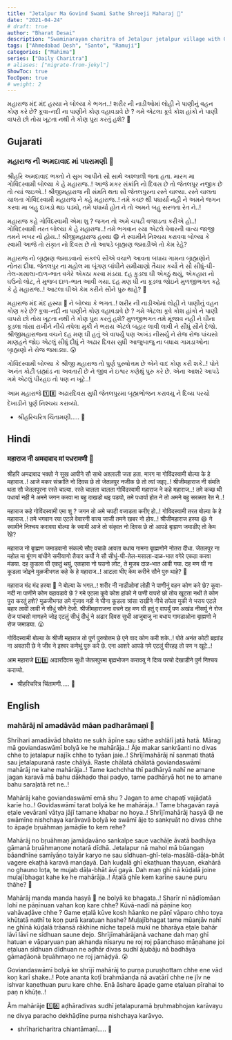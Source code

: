 ```yaml
---
title: "Jetalpur Ma Govind Swami Sathe Shreeji Maharaj 🎉"
date: "2021-04-24"
# draft: true
author: "Bharat Desai"
description: "Swaminarayan charitra of Jetalpur jetalpur village with Govind Swami, Shreeji Maharaj, About yagna done by lord Swaminarayan"
tags: ["Ahmedabad Desh", "Santo", "Ramuji"]
categories: ["Mahima"]
series: ["Daily Charitra"]
# aliases: ["migrate-from-jekyl"]
ShowToc: true
TocOpen: true
# weight: 2
---
```


મહારાજ મંદ મંદ હસ્યા ને બોલ્યા કે ભગત..! શરીર ની નાડીઓમાં લોહી ને પાણીનું વહન કોણ કરે છે? કૂવા-નદી ના પાણીને કોણ વહાવડાવે છે ? ગમે એટલા કૂવે કોશ હાંકો ને પાણી વાપરો છો તોય ખૂટતા નથી તે કોણ પુરા કરતું હશે? :thinking: 

<!--more-->


## Gujarati
### મહારાજ ની અમદાવાદ માં પધરામણી :tada:

શ્રીહરિ અમદાવાદ ભક્તો ને સુખ આપીને સૌ સાથે અશ્લાલી જતા હતા. મારગ મા ગોવિંદસ્વામી બોલ્યા કે હે મહારાજ..! આજે મકર સંક્રાંતિ નો દિવસ છે તો જેતલપુર નજીક છે તો ત્યાં જઇએ..! શ્રીજીમહારાજ ની સંમતિ થતા સૌ જેતલપુરના રસ્તે ચાલ્યા. રસ્તે ચાલતા ચાલતા ગોવિંદસ્વામી મહારાજ ને કહે મહારાજ..! તમે કચ્છ થી પધાર્યા નહી ને અમને જગન કરવા મા બહુ દાખડો થઇ પડ્યો, તમે પધાર્યા હોત ને તો અમને બહુ સરળતા રેત ને..! 

મહારાજ કહે ગોવિંદસ્વામી એમા શુ ? જગન તો અમે ચપટી વજાડતા કરીએ હો..! ગોવિદસ્વામી તરત બોલ્યા કે હે મહારાજ..! તમે ભગવાન રયા એટલે વેવારની વાત્ય જાજી તમને ખબર નો હોય..! શ્રીજીમહારાજ હસ્યા :smile: ને સ્વામીને નિશ્ચય કરાવવા બોલ્યા કે સ્વામી આજે તો સંકૃાત નો દિવસ છે તો આપડે બૃાહ્મણ જમાડીએ તો કેમ રેહે? 

મહારાજ નો બૃાહ્મણ જમાડવાનો સંકલ્પે સૌએ વચાળે આવતા બધાય ગામના બૃાહ્મણોને નોતરા દીધા. 
જેતલપુર ના મહોલ મા બૂંગણ બાંધીને સમીયાણો તૈયાર કર્યો ને સૌ સીધું-ઘી-તેલ-મસાલા-દાળ-ભાત વગેરે એકઠા કરવા મંડયા. દહ કુડલા ઘી એકઠું થયું, એકહારા નો ઘઉનો લોટ, તે મુજબ દાળ-ભાત આવી ગયા. દહ મણ ઘી ના કૂડલા જોઇને મુળજીભગત કહે કે હે મહારાજ..! આટલા ઘીએ કેમ કરીને સૌને પુરુ થાહે? :thinking:

મહારાજ મંદ મંદ હસ્યા :slightly_smiling_face: ને બોલ્યા કે ભગત..! શરીર ની નાડીઓમાં લોહી ને પાણીનું વહન કોણ કરે છે? કૂવા-નદી ના પાણીને કોણ વહાવડાવે છે ? ગમે એટલા કૂવે કોશ હાંકો ને પાણી વાપરો છો તોય ખૂટતા નથી તે કોણ પુરા કરતું હશે? મુળજીભગત તમે મૂંજાવ નહી ને ઘીના કૂડલા ત્રાંસા રાખીને નીચે તપેલા મુકી ને ભરાય એટલે બહાર લાવી લાવી ને સીધું સૌને દેજો. 
શ્રીજીમહારાજના વચને દહ મણ ઘી હતું એ વાપર્યું પણ અખંડ નીસર્યુ ને રોજ રોજ પાંચસો માણહને જોઇ એટલું સીધું દીધું ને અઢાર દિવસ સુધી આજુબાજુ ના બધાય ગામડાઓના બૃાહ્મણો ને રોજ જમાડ્યા. :open_mouth:

ગોવિંદસ્વામી બોલ્યા કે શ્રીજી મહારાજ તો પુર્ણ પુરુષોત્તમ છે એને વાદ કોણ કરી શકે..! પોતે અનંત કોટી બ્રહ્માંડ ના અવતારી છે ને જીવ ને ઇશ્વર કણેથું પુરુ કરે છે. એના આશરે આપડે ગમે એટલું પીરહઇ તો પણ ન ખૂટે..!

આમ મહારાજે :one::eight: અઢારદિવસ સુધી જેતલપુરમા બૃહ્મભોજન કરાવયુ ને દિવ્ય પરચો દેખાડીને પુર્ણ નિશ્ચય કરાવ્યો.

- શ્રીહરિચરિત્ર ચિંતામણી.....
🙏

## Hindi
### महाराज नी अमदावाद मां पधरामणी :tada:

श्रीहरि अमदावाद भक्तो ने सुख आपीने सौ साथे अश्लाली जता हता. मारग मा गोविंदस्वामी बोल्या के हे महाराज..! आजे मकर संक्रांति नो दिवस छे तो जेतलपुर नजीक छे तो त्यां जइए..! श्रीजीमहाराज नी संमति थता सौ जेतलपुरना रस्ते चाल्या. रस्ते चालता चालता गोविंदस्वामी महाराज ने कहे महाराज..! तमे कच्छ थी पधार्या नही ने अमने जगन करवा मा बहु दाखडो थइ पड्यो, तमे पधार्या होत ने तो अमने बहु सरळता रेत ने..! 

महाराज कहे गोविंदस्वामी एमा शु ? जगन तो अमे चपटी वजाडता करीए हो..! गोविदस्वामी तरत बोल्या के हे महाराज..! तमे भगवान रया एटले वेवारनी वात्य जाजी तमने खबर नो होय..! श्रीजीमहाराज हस्या :smile: ने स्वामीने निश्चय कराववा बोल्या के स्वामी आजे तो संकृात नो दिवस छे तो आपडे बृाह्मण जमाडीए तो केम रेहे? 

महाराज नो बृाह्मण जमाडवानो संकल्पे सौए वचाळे आवता बधाय गामना बृाह्मणोने नोतरा दीधा. 
जेतलपुर ना महोल मा बूंगण बांधीने समीयाणो तैयार कर्यो ने सौ सीधुं-घी-तेल-मसाला-दाळ-भात वगेरे एकठा करवा मंडया. दह कुडला घी एकठुं थयुं, एकहारा नो घउनो लोट, ते मुजब दाळ-भात आवी गया. दह मण घी ना कूडला जोइने मुळजीभगत कहे के हे महाराज..! आटला घीए केम करीने सौने पुरु थाहे? :thinking:

महाराज मंद मंद हस्या :slightly_smiling_face: ने बोल्या के भगत..! शरीर नी नाडीओमां लोही ने पाणीनुं वहन कोण करे छे? कूवा-नदी ना पाणीने कोण वहावडावे छे ? गमे एटला कूवे कोश हांको ने पाणी वापरो छो तोय खूटता नथी ते कोण पुरा करतुं हशे? मुळजीभगत तमे मूंजाव नही ने घीना कूडला त्रांसा राखीने नीचे तपेला मुकी ने भराय एटले बहार लावी लावी ने सीधुं सौने देजो. 
श्रीजीमहाराजना वचने दह मण घी हतुं ए वापर्युं पण अखंड नीसर्यु ने रोज रोज पांचसो माणहने जोइ एटलुं सीधुं दीधुं ने अढार दिवस सुधी आजुबाजु ना बधाय गामडाओना बृाह्मणो ने रोज जमाड्या. :open_mouth:

गोविंदस्वामी बोल्या के श्रीजी महाराज तो पुर्ण पुरुषोत्तम छे एने वाद कोण करी शके..! पोते अनंत कोटी ब्रह्मांड ना अवतारी छे ने जीव ने इश्वर कणेथुं पुरु करे छे. एना आशरे आपडे गमे एटलुं पीरहइ तो पण न खूटे..!

आम महाराजे :one::eight: अढारदिवस सुधी जेतलपुरमा बृह्मभोजन करावयु ने दिव्य परचो देखाडीने पुर्ण निश्चय कराव्यो.

- श्रीहरिचरित्र चिंतामणी.....
🙏

## English
### mahārāj nī amadāvād māan padharāmaṇī :tada:

Shrīhari amadāvād bhakto ne sukh āpīne sau sāthe ashlālī jatā hatā. Mārag mā goviandaswāmī bolyā ke he mahārāja..! Āje makar sankrāanti no divas chhe to jetalapur najīk chhe to tyāan jaie..! Shrījīmahārāj nī sanmati thatā sau jetalapuranā raste chālyā. Raste chālatā chālatā goviandaswāmī mahārāj ne kahe mahārāja..! Tame kachchha thī padhāryā nahī ne amane jagan karavā mā bahu dākhaḍo thai paḍyo, tame padhāryā hot ne to amane bahu saraḷatā ret ne..! 

Mahārāj kahe goviandaswāmī emā shu ? Jagan to ame chapaṭī vajāḍatā karīe ho..! Govidaswāmī tarat bolyā ke he mahārāja..! Tame bhagavān rayā eṭale vevāranī vātya jājī tamane khabar no hoya..! Shrījīmahārāj hasyā :smile: ne swāmīne nishchaya karāvavā bolyā ke swāmī āje to sankṛuāt no divas chhe to āpaḍe bṛuāhmaṇ jamāḍīe to kem rehe? 

Mahārāj no bṛuāhmaṇ jamāḍavāno sankalpe saue vachāḷe āvatā badhāya gāmanā bṛuāhmaṇone notarā dīdhā. 
Jetalapur nā mahol mā būangaṇ bāandhīne samīyāṇo taiyār karyo ne sau sīdhuan-ghī-tela-masālā-dāḷa-bhāt vagere ekaṭhā karavā manḍayā. Dah kuḍalā ghī ekaṭhuan thayuan, ekahārā no ghauno loṭa, te mujab dāḷa-bhāt āvī gayā. Dah maṇ ghī nā kūḍalā joine muḷajībhagat kahe ke he mahārāja..! Āṭalā ghīe kem karīne saune puru thāhe? :thinking:

Mahārāj manda manda hasyā :slightly_smiling_face: ne bolyā ke bhagata..! Sharīr nī nāḍīomāan lohī ne pāṇīnuan vahan koṇ kare chhe? Kūvā-nadī nā pāṇīne koṇ vahāvaḍāve chhe ? Game eṭalā kūve kosh hāanko ne pāṇī vāparo chho toya khūṭatā nathī te koṇ purā karatuan hashe? Muḷajībhagat tame mūanjāv nahī ne ghīnā kūḍalā trāansā rākhīne nīche tapelā mukī ne bharāya eṭale bahār lāvī lāvī ne sīdhuan saune dejo. 
Shrījīmahārājanā vachane dah maṇ ghī hatuan e vāparyuan paṇ akhanḍa nīsaryu ne roj roj pāanchaso māṇahane joi eṭaluan sīdhuan dīdhuan ne aḍhār divas sudhī ājubāju nā badhāya gāmaḍāonā bṛuāhmaṇo ne roj jamāḍyā. :open_mouth:

Goviandaswāmī bolyā ke shrījī mahārāj to purṇa puruṣhottam chhe ene vād koṇ karī shake..! Pote ananta koṭī brahmāanḍa nā avatārī chhe ne jīv ne ishvar kaṇethuan puru kare chhe. Enā āshare āpaḍe game eṭaluan pīrahai to paṇ n khūṭe..!

Ām mahārāje :one::eight: aḍhāradivas sudhī jetalapuramā bṛuhmabhojan karāvayu ne divya paracho dekhāḍīne purṇa nishchaya karāvyo.

- shrīharicharitra chiantāmaṇī.....
🙏
